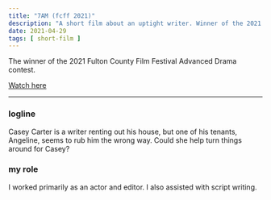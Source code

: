 ```yaml
---
title: "7AM (fcff 2021)"
description: "A short film about an uptight writer. Winner of the 2021 FCFF Advanced Drama contest."
date: 2021-04-29
tags: [ short-film ]
---
```

The winner of the 2021 Fulton County Film Festival Advanced Drama contest.

[Watch here](https://youtu.be/BJC0GNtXLpo)

<hr class="in-content">

### logline
Casey Carter is a writer renting out his house, but one of his tenants, Angeline, seems to rub him the wrong way. Could she help turn things around for Casey?

### my role
I worked primarily as an actor and editor. I also assisted with script writing.